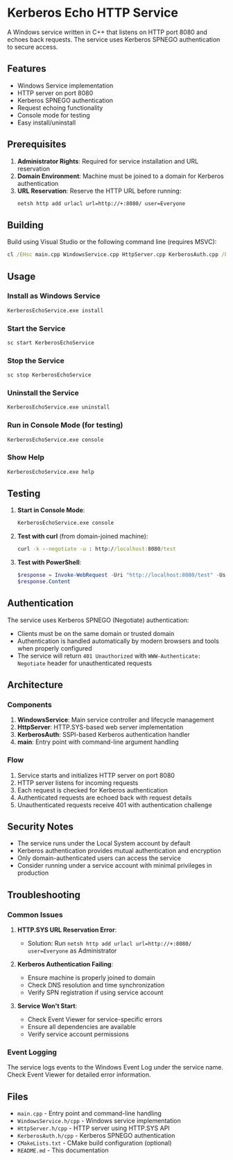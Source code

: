 # Kerberos Echo HTTP Service

A Windows service written in C++ that listens on HTTP port 8080 and echoes back requests. The service uses Kerberos SPNEGO authentication to secure access.

## Features

- Windows Service implementation
- HTTP server on port 8080
- Kerberos SPNEGO authentication
- Request echoing functionality
- Console mode for testing
- Easy install/uninstall

## Prerequisites

1. **Administrator Rights**: Required for service installation and URL reservation
2. **Domain Environment**: Machine must be joined to a domain for Kerberos authentication
3. **URL Reservation**: Reserve the HTTP URL before running:
   ```cmd
   netsh http add urlacl url=http://+:8080/ user=Everyone
   ```

## Building

Build using Visual Studio or the following command line (requires MSVC):

```cmd
cl /EHsc main.cpp WindowsService.cpp HttpServer.cpp KerberosAuth.cpp /Fe:KerberosEchoService.exe httpapi.lib secur32.lib
```

## Usage

### Install as Windows Service
```cmd
KerberosEchoService.exe install
```

### Start the Service
```cmd
sc start KerberosEchoService
```

### Stop the Service
```cmd
sc stop KerberosEchoService
```

### Uninstall the Service
```cmd
KerberosEchoService.exe uninstall
```

### Run in Console Mode (for testing)
```cmd
KerberosEchoService.exe console
```

### Show Help
```cmd
KerberosEchoService.exe help
```

## Testing

1. **Start in Console Mode**:
   ```cmd
   KerberosEchoService.exe console
   ```

2. **Test with curl** (from domain-joined machine):
   ```cmd
   curl -k --negotiate -u : http://localhost:8080/test
   ```

3. **Test with PowerShell**:
   ```powershell
   $response = Invoke-WebRequest -Uri "http://localhost:8080/test" -UseDefaultCredentials
   $response.Content
   ```

## Authentication

The service uses Kerberos SPNEGO (Negotiate) authentication:

- Clients must be on the same domain or trusted domain
- Authentication is handled automatically by modern browsers and tools when properly configured
- The service will return `401 Unauthorized` with `WWW-Authenticate: Negotiate` header for unauthenticated requests

## Architecture

### Components

1. **WindowsService**: Main service controller and lifecycle management
2. **HttpServer**: HTTP.SYS-based web server implementation
3. **KerberosAuth**: SSPI-based Kerberos authentication handler
4. **main**: Entry point with command-line argument handling

### Flow

1. Service starts and initializes HTTP server on port 8080
2. HTTP server listens for incoming requests
3. Each request is checked for Kerberos authentication
4. Authenticated requests are echoed back with request details
5. Unauthenticated requests receive 401 with authentication challenge

## Security Notes

- The service runs under the Local System account by default
- Kerberos authentication provides mutual authentication and encryption
- Only domain-authenticated users can access the service
- Consider running under a service account with minimal privileges in production

## Troubleshooting

### Common Issues

1. **HTTP.SYS URL Reservation Error**:
   - Solution: Run `netsh http add urlacl url=http://+:8080/ user=Everyone` as Administrator

2. **Kerberos Authentication Failing**:
   - Ensure machine is properly joined to domain
   - Check DNS resolution and time synchronization
   - Verify SPN registration if using service account

3. **Service Won't Start**:
   - Check Event Viewer for service-specific errors
   - Ensure all dependencies are available
   - Verify service account permissions

### Event Logging

The service logs events to the Windows Event Log under the service name. Check Event Viewer for detailed error information.

## Files

- `main.cpp` - Entry point and command-line handling
- `WindowsService.h/cpp` - Windows service implementation
- `HttpServer.h/cpp` - HTTP server using HTTP.SYS API
- `KerberosAuth.h/cpp` - Kerberos SPNEGO authentication
- `CMakeLists.txt` - CMake build configuration (optional)
- `README.md` - This documentation